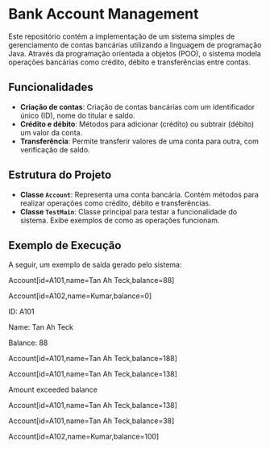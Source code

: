 # Bank Account Management

Este repositório contém a implementação de um sistema simples de gerenciamento de contas bancárias utilizando a linguagem de programação Java. Através da programação orientada a objetos (POO), o sistema modela operações bancárias como crédito, débito e transferências entre contas.

## Funcionalidades

- **Criação de contas**: Criação de contas bancárias com um identificador único (ID), nome do titular e saldo.
- **Crédito e débito**: Métodos para adicionar (crédito) ou subtrair (débito) um valor da conta.
- **Transferência**: Permite transferir valores de uma conta para outra, com verificação de saldo.

## Estrutura do Projeto

- **Classe `Account`**: Representa uma conta bancária. Contém métodos para realizar operações como crédito, débito e transferências.
- **Classe `TestMain`**: Classe principal para testar a funcionalidade do sistema. Exibe exemplos de como as operações funcionam.

## Exemplo de Execução


A seguir, um exemplo de saída gerado pelo sistema:

Account[id=A101,name=Tan Ah Teck,balance=88]

Account[id=A102,name=Kumar,balance=0]

ID: A101

Name: Tan Ah Teck

Balance: 88

Account[id=A101,name=Tan Ah Teck,balance=188]

Account[id=A101,name=Tan Ah Teck,balance=138]

Amount exceeded balance

Account[id=A101,name=Tan Ah Teck,balance=138]

Account[id=A101,name=Tan Ah Teck,balance=38]

Account[id=A102,name=Kumar,balance=100]
